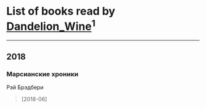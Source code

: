 # List of books read by [Dandelion_Wine](http://vk.com/id58602788)<sup>1</sup>
---

## 2018

### Марсианские хроники
Рэй Брэдбери
> [2018-06] 




